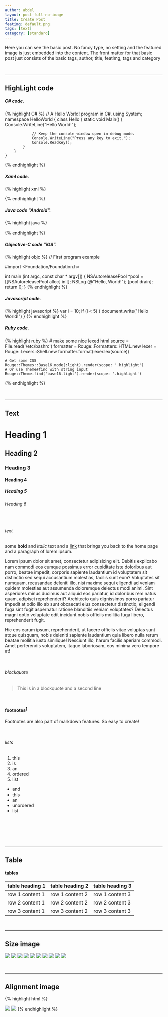 ```yaml
---
author: abdel
layout: post-full-no-image
title: Create Post
featimg: default.png
tags: [text]
category: [standard]
---
```



Here you can see the basic post. No fancy type, no setting and the featured image is just embedded into the content.
The front matter for that basic post just consists of the basic tags, author, title, featimg, tags and category

<p><br /></p>
<hr>

## HighLight code ##
<h5>C# code.</h5>

{% highlight C# %}
	// A Hello World! program in C#.
	using System;
	namespace HelloWorld
	{
	    class Hello 
	    {
	        static void Main() 
	        {
	            Console.WriteLine("Hello World!");

	            // Keep the console window open in debug mode.
	            Console.WriteLine("Press any key to exit.");
	            Console.ReadKey();
	        }
	    }
	}
{% endhighlight %}

<h5>Xaml code.</h5>

{% highlight xml %}
<ContentPage xmlns="http://xamarin.com/schemas/2014/forms"
             xmlns:x="http://schemas.microsoft.com/winfx/2009/xaml"
             x:Class="XamlSamples.HelloXamlPage"
             Title="Hello XAML Page"
             Padding="10, 40, 10, 10">

  <Label Text="Hello, XAML!"
         VerticalOptions="Start"
         HorizontalTextAlignment="Center"
         Rotation="-15"
         IsVisible="true"
         FontSize="Large"
         FontAttributes="Bold"
         TextColor="Aqua" />

</ContentPage>
{% endhighlight %}

<h5>Java code "Android".</h5>

{% highlight java %}
<RelativeLayout xmlns:android="http://schemas.android.com/apk/res/android"
   xmlns:tools="http://schemas.android.com/tools"
   android:layout_width="match_parent"
   android:layout_height="match_parent" >
   
   <TextView
      android:layout_width="wrap_content"
      android:layout_height="wrap_content"
      android:layout_centerHorizontal="true"
      android:layout_centerVertical="true"
      android:padding="@dimen/padding_medium"
      android:text="@string/hello_world"
      tools:context=".MainActivity" />
      
</RelativeLayout>
{% endhighlight %}

<h5>Objective-C code "iOS".</h5>

{% highlight objc %}
// First program example

#import <Foundation/Foundation.h>

int main (int argc, const char * argv[])
{
        NSAutoreleasePool *pool = [[NSAutoreleasePool alloc] init];
        NSLog (@"Hello, World!");
        [pool drain];
        return 0;
}
{% endhighlight %}

<h5>Javascript code.</h5>

{% highlight javascript %}
	var i = 10;
	if (i < 5) {
	document.write("Hello World!")
	}
{% endhighlight %}


<h5>Ruby code.</h5>

{% highlight ruby %}
	# make some nice lexed html
	source = File.read('/etc/bashrc')
	formatter = Rouge::Formatters::HTML.new
	lexer = Rouge::Lexers::Shell.new
	formatter.format(lexer.lex(source))

	# Get some CSS
	Rouge::Themes::Base16.mode(:light).render(scope: '.highlight')
	# Or use Theme#find with string input
	Rouge::Theme.find('base16.light').render(scope: '.highlight')
{% endhighlight %}



<p><br /></p>
<hr>


## Text ##
                        

<h1 id="heading-1">Heading 1</h1>

<h2 id="heading-2">Heading 2</h2>

<h3 id="heading-3">Heading 3</h3>

<h4 id="heading-4">Heading 4</h4>

<h5 id="heading-5">Heading 5</h5>

<h6 id="heading-6">Heading 6</h6>

<p><br /></p>

<h6 id="text">text</h6>

<p>some <strong>bold</strong> and <em>italic</em> text and a <a href="/">link</a> that brings you back to the home page and a paragraph of lorem ipsum.</p>

<p>Lorem ipsum dolor sit amet, consectetur adipisicing elit. Debitis explicabo nam commodi eos cumque possimus error cupiditate iste doloribus aut porro, beatae impedit, corporis sapiente laudantium id voluptatem sit distinctio sed sequi accusantium molestias, facilis sunt eum? Voluptates sit numquam, recusandae deleniti illo, nisi maxime sequi eligendi ad veniam quidem molestias aut assumenda doloremque delectus modi animi. Sint asperiores minus ducimus aut aliquid eos pariatur, id doloribus rem natus quam, adipisci reprehenderit? Architecto quis dignissimos porro pariatur impedit at odio illo ab sunt obcaecati eius consectetur distinctio, eligendi fuga sint fugit aspernatur ratione blanditiis veniam voluptates? Delectus magni optio voluptate odit incidunt nobis officiis mollitia fuga libero, reprehenderit fugit.</p>

<p>Hic eos earum ipsum, reprehenderit, ut facere officiis vitae voluptas sunt atque quisquam, nobis deleniti sapiente laudantium quia libero nulla rerum beatae mollitia iusto similique! Nesciunt illo, harum facilis aperiam commodi. Amet perferendis voluptatem, itaque laboriosam, eos minima vero tempore at!</p>

<p><br /></p>

<h6 id="blockquote">blockquote</h6>

<blockquote>
  <p>This is in a blockquote
  and a second line</p>
</blockquote>

<p><br /></p>

<h4 id="footnotes1">footnotes<sup id="fnref:1"><a href="#fn:1" class="footnote">1</a></sup></h4>

<p>Footnotes are also part of markdown features. So easy to create!</p>

<p><br /></p>

<h6 id="lists">lists</h6>
<ol>
  <li>this</li>
  <li>is</li>
  <li>an</li>
  <li>ordered</li>
  <li>list</li>
</ol>

<ul>
  <li>and</li>
  <li>this</li>
  <li>an</li>
  <li>unordered</li>
  <li>list</li>
</ul>

<p><br /></p>
<p><br /></p>


<p><br /></p>
<hr>


## Table ##

<h4 id="tables">tables</h4>

<table>
  <thead>
    <tr>
      <th>table heading 1</th>
      <th>table heading 2</th>
      <th>table heading 3</th>
    </tr>
  </thead>
  <tbody>
    <tr>
      <td>row 1 content 1</td>
      <td>row 1 content 2</td>
      <td>row 1 content 3</td>
    </tr>
    <tr>
      <td>row 2 content 1</td>
      <td>row 2 content 2</td>
      <td>row 2 content 3</td>
    </tr>
    <tr>
      <td>row 3 content 1</td>
      <td>row 3 content 2</td>
      <td>row 3 content 3</td>
    </tr>
  </tbody>
</table>

<p><br /></p>
<hr>


## Size image ##

<img src="{{ site.baseurl | replace: '//', '/' }}/img/09.jpg" class="featimg_10 centerimage">
<img src="{{ site.baseurl | replace: '//', '/' }}/img/09.jpg" class="featimg_20 centerimage">
<img src="{{ site.baseurl | replace: '//', '/' }}/img/09.jpg" class="featimg_30 centerimage">
<img src="{{ site.baseurl | replace: '//', '/' }}/img/09.jpg" class="featimg_40 centerimage">
<img src="{{ site.baseurl | replace: '//', '/' }}/img/09.jpg" class="featimg_50 centerimage">
<img src="{{ site.baseurl | replace: '//', '/' }}/img/09.jpg" class="featimg_60 centerimage">
<img src="{{ site.baseurl | replace: '//', '/' }}/img/09.jpg" class="featimg_70 centerimage">
<img src="{{ site.baseurl | replace: '//', '/' }}/img/09.jpg" class="featimg_80 centerimage">
<img src="{{ site.baseurl | replace: '//', '/' }}/img/09.jpg" class="featimg_90 centerimage">
<img src="{{ site.baseurl | replace: '//', '/' }}/img/09.jpg" class="featimg_100 centerimage">

<p><br /></p>
<hr>


## Alignment image ##

{% highlight html %}
<!-- center -->
<img src="url" class="centerimage">

<!-- right -->
<img src="url" class="rightimage">
{% endhighlight %}





